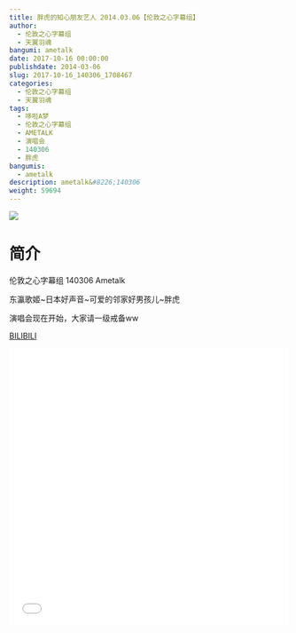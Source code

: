 ```yaml
---
title: 胖虎的知心朋友艺人 2014.03.06【伦敦之心字幕组】
author: 
  - 伦敦之心字幕组
  - 天翼羽魂
bangumi: ametalk
date: 2017-10-16 00:00:00
publishdate: 2014-03-06
slug: 2017-10-16_140306_1708467
categories: 
  - 伦敦之心字幕组
  - 天翼羽魂
tags: 
  - 哆啦A梦
  - 伦敦之心字幕组
  - AMETALK
  - 演唱会
  - 140306
  - 胖虎
bangumis: 
  - ametalk
description: ametalk&#8226;140306
weight: 59694
---
```


![](https://i.imgur.com/s91Jhq7.jpg)

# 简介  
伦敦之心字幕组 140306 Ametalk
东瀛歌姬~日本好声音~可爱的邻家好男孩儿~胖虎
演唱会现在开始，大家请一级戒备ww

  [BILIBILI](https://www.bilibili.com/video/av1708467/)


  <iframe src="//www.bilibili.com/html/html5player.html?cid=2608620&aid=1708467" width="100%" height="500" frameborder="0" allowfullscreen="allowfullscreen"></iframe>

